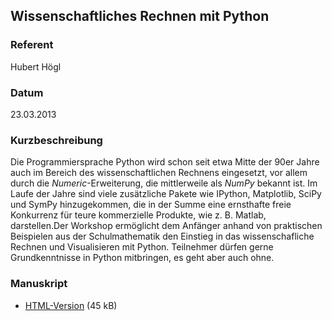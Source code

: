 ## Wissenschaftliches Rechnen mit Python


### Referent
Hubert Högl

### Datum
23.03.2013

### Kurzbeschreibung
Die Programmiersprache Python wird schon seit etwa Mitte der 90er Jahre auch im
Bereich des wissenschaftlichen Rechnens eingesetzt, vor allem durch die
_Numeric_-Erweiterung, die mittlerweile als _NumPy_ bekannt
ist. Im Laufe der Jahre sind viele zusätzliche Pakete wie IPython, Matplotlib,
SciPy und SymPy hinzugekommen, die in der Summe eine ernsthafte freie
Konkurrenz für teure kommerzielle Produkte, wie z. B. Matlab, darstellen.Der
Workshop ermöglicht dem Anfänger anhand von praktischen Beispielen aus der
Schulmathematik den Einstieg in das wissenschafliche Rechnen und Visualisieren
mit Python. Teilnehmer dürfen gerne Grundkenntnisse in Python mitbringen, es
geht aber auch ohne.

### Manuskript

* [HTML-Version](/download/Vortraege/Wissenschaftliches_Rechnen_LIT_2013.html) (45 kB)
